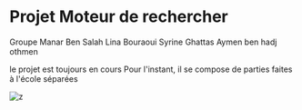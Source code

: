 # Projet Moteur de rechercher 
Groupe
Manar Ben Salah
Lina Bouraoui
Syrine Ghattas
Aymen ben hadj othmen

le projet est toujours en cours 
Pour l'instant, il se compose de parties faites à l'école séparées

![z](https://user-images.githubusercontent.com/59377342/229291896-c9f4ed42-ef90-4922-8d49-9debcc42f752.PNG)
